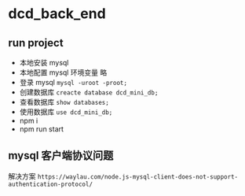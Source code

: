# dcd_back_end

## run project

- 本地安装 mysql
- 本地配置 mysql 环境变量 略
- 登录 mysql `mysql -uroot -proot;`
- 创建数据库 `creacte database dcd_mini_db;`
- 查看数据库 `show databases;`
- 使用数据库 `use dcd_mini_db;`
- npm i
- npm run start

## mysql 客户端协议问题

解决方案 `https://waylau.com/node.js-mysql-client-does-not-support-authentication-protocol/`
